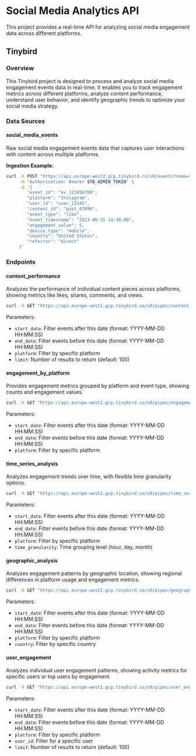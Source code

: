 # Social Media Analytics API

This project provides a real-time API for analyzing social media engagement data across different platforms.

## Tinybird

### Overview

This Tinybird project is designed to process and analyze social media engagement events data in real-time. It enables you to track engagement metrics across different platforms, analyze content performance, understand user behavior, and identify geographic trends to optimize your social media strategy.

### Data Sources

#### social_media_events

Raw social media engagement events data that captures user interactions with content across multiple platforms.

**Ingestion Example:**

```bash
curl -X POST "https://api.europe-west2.gcp.tinybird.co/v0/events?name=social_media_events" \
     -H "Authorization: Bearer $TB_ADMIN_TOKEN" \
     -d '{
        "event_id": "ev_123456789", 
        "platform": "Instagram", 
        "user_id": "user_12345", 
        "content_id": "post_67890", 
        "event_type": "like", 
        "event_timestamp": "2023-06-15 14:30:00", 
        "engagement_value": 5, 
        "device_type": "mobile", 
        "country": "United States", 
        "referrer": "direct"
     }'
```

### Endpoints

#### content_performance

Analyzes the performance of individual content pieces across platforms, showing metrics like likes, shares, comments, and views.

```bash
curl -X GET "https://api.europe-west2.gcp.tinybird.co/v0/pipes/content_performance.json?token=$TB_ADMIN_TOKEN&start_date=2023-01-01%2000:00:00&end_date=2023-12-31%2023:59:59&platform=Instagram&limit=50"
```

Parameters:
- `start_date`: Filter events after this date (format: YYYY-MM-DD HH:MM:SS)
- `end_date`: Filter events before this date (format: YYYY-MM-DD HH:MM:SS)
- `platform`: Filter by specific platform
- `limit`: Number of results to return (default: 100)

#### engagement_by_platform

Provides engagement metrics grouped by platform and event type, showing counts and engagement values.

```bash
curl -X GET "https://api.europe-west2.gcp.tinybird.co/v0/pipes/engagement_by_platform.json?token=$TB_ADMIN_TOKEN&start_date=2023-01-01%2000:00:00&end_date=2023-12-31%2023:59:59&platform=Twitter"
```

Parameters:
- `start_date`: Filter events after this date (format: YYYY-MM-DD HH:MM:SS)
- `end_date`: Filter events before this date (format: YYYY-MM-DD HH:MM:SS)
- `platform`: Filter by specific platform

#### time_series_analysis

Analyzes engagement trends over time, with flexible time granularity options.

```bash
curl -X GET "https://api.europe-west2.gcp.tinybird.co/v0/pipes/time_series_analysis.json?token=$TB_ADMIN_TOKEN&start_date=2023-01-01%2000:00:00&end_date=2023-12-31%2023:59:59&platform=Facebook&time_granularity=hour"
```

Parameters:
- `start_date`: Filter events after this date (format: YYYY-MM-DD HH:MM:SS)
- `end_date`: Filter events before this date (format: YYYY-MM-DD HH:MM:SS)
- `platform`: Filter by specific platform
- `time_granularity`: Time grouping level (hour, day, month)

#### geographic_analysis

Analyzes engagement patterns by geographic location, showing regional differences in platform usage and engagement metrics.

```bash
curl -X GET "https://api.europe-west2.gcp.tinybird.co/v0/pipes/geographic_analysis.json?token=$TB_ADMIN_TOKEN&start_date=2023-01-01%2000:00:00&end_date=2023-12-31%2023:59:59&platform=YouTube&country=Germany"
```

Parameters:
- `start_date`: Filter events after this date (format: YYYY-MM-DD HH:MM:SS)
- `end_date`: Filter events before this date (format: YYYY-MM-DD HH:MM:SS)
- `platform`: Filter by specific platform
- `country`: Filter by specific country

#### user_engagement

Analyzes individual user engagement patterns, showing activity metrics for specific users or top users by engagement.

```bash
curl -X GET "https://api.europe-west2.gcp.tinybird.co/v0/pipes/user_engagement.json?token=$TB_ADMIN_TOKEN&start_date=2023-01-01%2000:00:00&end_date=2023-12-31%2023:59:59&platform=TikTok&user_id=user_54321&limit=20"
```

Parameters:
- `start_date`: Filter events after this date (format: YYYY-MM-DD HH:MM:SS)
- `end_date`: Filter events before this date (format: YYYY-MM-DD HH:MM:SS)
- `platform`: Filter by specific platform
- `user_id`: Filter for a specific user
- `limit`: Number of results to return (default: 100)
